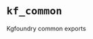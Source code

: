 # `kf_common`

Kgfoundry common exports

<!-- START doctoc generated TOC please keep comment here to allow auto update -->
<!-- END doctoc generated TOC please keep comment here to allow auto update -->
<!-- agent:readme v1 sha:5c4124270cb9aa2a3dec18bfa8776d4becf90d97 content:3119afb50e33 -->
